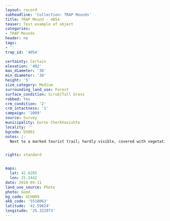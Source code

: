 ```yaml
---
layout: record
subheadline: 'Collection: TRAP Mounds'
title: TRAP Mound - 4054
teaser: Test example of object
categories:
- TRAP Mounds
header: no
tags:
- ''
trap_id: '4054'

certainty: Certain
elevation: '402'
max_diameter: '30'
min_diameter: '30'
height: '5'
size_category: Medium
surrounding_land_use: Forest
surface_condition: Scrub|Tall Grass
robbed: Yes
crm_condition: '2'
crm_intactness: '1'
campaign: '2009'
source: Survey
municipality: Gorno Cherkhovishte
locality: ''
bgcode: DS001
notes: |-
  Next to a marked tourist trail; hardly visible, covered with vegetation, robbers' trench going to the bedrock.


rights: standard


maps:
  lat: 42.6285
  lon: 25.2442
date: 2018-04-11
land_use_source: Photo
photo: Good
bg_code: GCH009
akb_code: '5510063'
latitude: '42.59624'
longitude: '25.322973'
---
```

